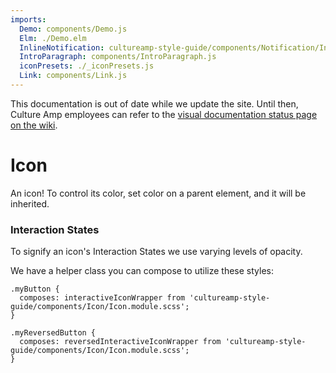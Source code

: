 ```yaml
---
imports:
  Demo: components/Demo.js
  Elm: ./Demo.elm
  InlineNotification: cultureamp-style-guide/components/Notification/InlineNotification.js
  IntroParagraph: components/IntroParagraph.js
  iconPresets: ./_iconPresets.js
  Link: components/Link.js
---
```


<div><InlineNotification persistent={true} type="cautionary" title="Out of date">This documentation is out of date while we update the site. Until then, Culture Amp employees can refer to the <a href="https://cultureamp.atlassian.net/wiki/spaces/CA/pages/916161089/Kaizen+Visual+Documentation+Status">visual documentation status page on the wiki</a>.</InlineNotification></div>

# Icon

<IntroParagraph>

An icon! To control its color, set color on a parent element, and it will be inherited.

</IntroParagraph>

<Demo presets={iconPresets} elm={Elm.Elm.Icon.Demo} />

### Interaction States

To signify an icon's <Link to="/styles/icons#interaction-states">Interaction States</Link> we use varying levels of opacity.

We have a helper class you can compose to utilize these styles:

```
.myButton {
  composes: interactiveIconWrapper from 'cultureamp-style-guide/components/Icon/Icon.module.scss';
}

.myReversedButton {
  composes: reversedInteractiveIconWrapper from 'cultureamp-style-guide/components/Icon/Icon.module.scss';
}
```
